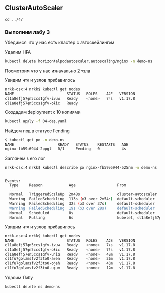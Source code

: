 ## ClusterAutoScaler
```
cd ../4/
```

### Выполним лабу 3

Убедимся что у нас есть кластер с автоскейлингом  

Удалим HPA

```sh
kubectl delete horizontalpodautoscaler.autoscaling/nginx -n demo-ns
```

Посмотрим что у нас изначально 2 узла

Увидим что и узлов прибавилось

```sh
nrkk-osx:4 nrkk$ kubectl get nodes
NAME                        STATUS   ROLES    AGE   VERSION
cl1a8efj57gn5ccs1gfv-iwuw   Ready    <none>   74s   v1.17.8
cl1a8efj57gn5ccs1gfv-okic   Ready   
```

Создадим deployment с 10 копиями

```sh
kubectl apply -f 04-dep.yaml
```

Найдем под в статусе Pending


```sh
$ kubectl get po -n demo-ns
NAME                    READY   STATUS    RESTARTS   AGE
nginx-fb59c6944-2ppgl   0/1     Pending   0          4s
```

Заглянем в его лог

```sh
nrkk-osx:4 nrkk$ kubectl describe po nginx-fb59c6944-525nm -n demo-ns
```

```sh

Events:
  Type     Reason            Age                   From                                Message
  ----     ------            ----                  ----                                -------
  Normal   TriggeredScaleUp  2m48s                 cluster-autoscaler                  pod triggered scale-up: [{catt4okekqmpj8pn90ei 1->3 (max: 3)}]
  Warning  FailedScheduling  113s (x3 over 2m54s)  default-scheduler                   0/4 nodes are available: 4 Insufficient pods.
  Warning  FailedScheduling  32s (x3 over 37s)     default-scheduler                   0/5 nodes are available: 1 node(s) had taints that the pod didn't tolerate, 4 Insufficient pods.
  Warning  FailedScheduling  19s (x3 over 28s)     default-scheduler                   0/6 nodes are available: 2 node(s) had taints that the pod didn't tolerate, 4 Insufficient pods.
  Normal   Scheduled         8s                    default-scheduler                   Successfully assigned demo-ns/nginx-fb59c6944-525nm to cl1a8efj57gn5ccs1gfv-iwuw
  Normal   Pulling           6s                    kubelet, cl1a8efj57gn5ccs1gfv-iwuw  Pulling image "k8s.gcr.io/hpa-example"
```

Увидим что и узлов прибавилось

```sh
nrkk-osx:4 nrkk$ kubectl get nodes
NAME                        STATUS   ROLES    AGE   VERSION
cl1a8efj57gn5ccs1gfv-iwuw   Ready    <none>   74s   v1.17.8
cl1a8efj57gn5ccs1gfv-okic   Ready    <none>   79s   v1.17.8
cl1a8efj57gn5ccs1gfv-ujiq   Ready    <none>   42m   v1.17.8
cl1fu7golamsfv2f3to0-axen   Ready    <none>   20m   v1.17.8
cl1fu7golamsfv2f3to0-ojeh   Ready    <none>   43m   v1.17.8
cl1fu7golamsfv2f3to0-upum   Ready    <none>   12m   v1.17.8
```
Удалим Лабу

```sh
kubectl delete ns demo-ns
```
